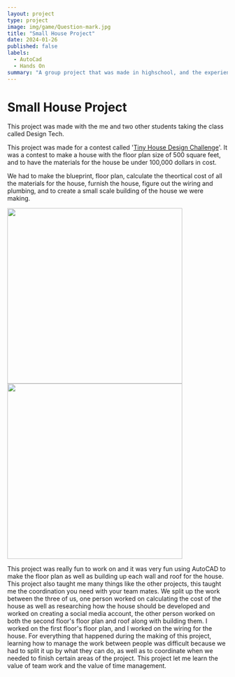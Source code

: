 ```yaml
---
layout: project
type: project
image: img/game/Question-mark.jpg
title: "Small House Project"
date: 2024-01-26
published: false
labels:
  - AutoCad
  - Hands On
summary: "A group project that was made in highschool, and the experiences I had while making it."
---
```


<h1>
  Small House Project
</h1>

This project was made with the me and two other students taking the class called Design Tech.

This project was made for a contest called '[Tiny House Design Challenge](https://docs.google.com/document/d/1mKz_WZUaSj4p2j4a9ONK0spFB6TJvteG/edit?usp=sharing&ouid=101069725802984305522&rtpof=true&sd=true)'. It was a contest to make a house with the floor plan size of 500 square feet, and to have the materials for the house be under 100,000 dollars in cost.

We had to make the blueprint, floor plan, calculate the theortical cost of all the materials for the house, furnish the house, figure out the wiring and plumbing, and to create a small scale building of the house we were making.

<p>
  <img width="400px" class="image-fluid" src="https://media.discordapp.net/attachments/520290098990809088/1200631966672892005/20210219_112723.jpg?ex=65c6e2a7&is=65b46da7&hm=521ae7bf7368f7003a3494da89f29bff6514bc306290532dd1e24a9ecfa4d629&=&format=webp&width=810&height=608">
   <img width="400px" class="image-fluid" src="https://media.discordapp.net/attachments/520290098990809088/1200631967666950295/20210527_130004.jpg?ex=65c6e2a7&is=65b46da7&hm=ddf8cc2c14b5b81342b259aaac82e01cd7ab9e29478d2d692320ed6d58877139&=&format=webp&width=810&height=608">
</p>

This project was really fun to work on and it was very fun using AutoCAD to make the floor plan as well as building up each wall and roof for the house. This project also taught me many things like the other projects, this taught me the coordination you need with your team mates. We split up the work between the three of us, one person worked on calculating the cost of the house as well as researching how the house should be developed and worked on creating a social media account, the other person worked on both the second floor's floor plan and roof along with building them. I worked on the first floor's floor plan, and I worked on the wiring for the house. For everything that happened during the making of this project, learning how to manage the work between people was difficult because we had to split it up by what they can do, as well as to coordinate when we needed to finish certain areas of the project. This project let me learn the value of team work and the value of time management.


